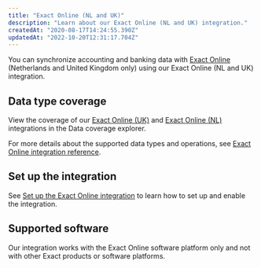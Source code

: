 ```yaml
---
title: "Exact Online (NL and UK)"
description: "Learn about our Exact Online (NL and UK) integration."
createdAt: "2020-08-17T14:24:55.390Z"
updatedAt: "2022-10-20T12:31:17.704Z"
---
```


You can synchronize accounting and banking data with <a className="external" href="https://www.exact.com/software/exact-online" target="_blank">Exact Online</a> (Netherlands and United Kingdom only) using our Exact Online (NL and UK) integration.

## Data type coverage

View the coverage of our <a className="external" href="https://knowledge.codat.io/supported-features/accounting?view=tab-by-integration&integrationKey=pbbf" target="_blank">Exact Online (UK)</a> and <a className="external" href="https://knowledge.codat.io/supported-features/accounting?view=tab-by-integration&integrationKey=qudb" target="_blank">Exact Online (NL)</a> integrations in the Data coverage explorer.

For more details about the supported data types and operations, see [Exact Online integration reference](https://docs.codat.io/docs/exact-online-integration-reference).

## Set up the integration

See [Set up the Exact Online integration](https://docs.codat.io/docs/accounting-exact-setup) to learn how to set up and enable the integration.

## Supported software

Our integration works with the Exact Online software platform only and not with other Exact products or software platforms.
